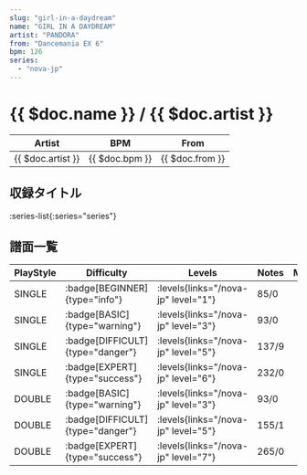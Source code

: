 ```yaml
---
slug: "girl-in-a-daydream"
name: "GIRL IN A DAYDREAM"
artist: "PANDORA"
from: "Dancemania EX 6"
bpm: 126
series:
  - "nova-jp"
---
```


# {{ $doc.name }} / {{ $doc.artist }}

|Artist|BPM|From|
|------|---|----|
|{{ $doc.artist }}|{{ $doc.bpm }}|{{ $doc.from }}|

## 収録タイトル

:series-list{:series="series"}

## 譜面一覧

|PlayStyle|Difficulty|Levels|Notes|Movie|
|---------|----------|------|-----|-----|
|SINGLE| :badge[BEGINNER]{type="info"}| :levels{links="/nova-jp" level="1"}|85/0||
|SINGLE| :badge[BASIC]{type="warning"}| :levels{links="/nova-jp" level="3"}|93/0||
|SINGLE| :badge[DIFFICULT]{type="danger"}| :levels{links="/nova-jp" level="5"}|137/9||
|SINGLE| :badge[EXPERT]{type="success"}| :levels{links="/nova-jp" level="6"}|232/0||
|DOUBLE| :badge[BASIC]{type="warning"}| :levels{links="/nova-jp" level="3"}|93/0||
|DOUBLE| :badge[DIFFICULT]{type="danger"}| :levels{links="/nova-jp" level="5"}|155/1||
|DOUBLE| :badge[EXPERT]{type="success"}| :levels{links="/nova-jp" level="7"}|265/0||
